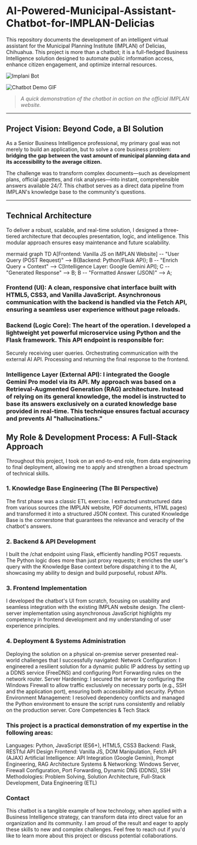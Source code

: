 # AI-Powered-Municipal-Assistant-Chatbot-for-IMPLAN-Delicias
This repository documents the development of an intelligent virtual assistant for the Municipal Planning Institute (IMPLAN) of Delicias, Chihuahua. This project is more than a chatbot; it is a full-fledged Business Intelligence solution designed to automate public information access, enhance citizen engagement, and optimize internal resources.

![Implani Bot](Inicio-ImplaniBot)

![Chatbot Demo GIF](Inicio-IMPLAN-Personal_-Microsoft_-Edge-2025-08-15-15-20-35.gif)
> *A quick demonstration of the chatbot in action on the official IMPLAN website.*

---

## Project Vision: Beyond Code, a BI Solution

As a Senior Business Intelligence professional, my primary goal was not merely to build an application, but to solve a core business problem: **bridging the gap between the vast amount of municipal planning data and its accessibility to the average citizen.**

The challenge was to transform complex documents—such as development plans, official gazettes, and risk analyses—into instant, comprehensible answers available 24/7. This chatbot serves as a direct data pipeline from IMPLAN's knowledge base to the community's questions.

---

## Technical Architecture

To deliver a robust, scalable, and real-time solution, I designed a three-tiered architecture that decouples presentation, logic, and intelligence. This modular approach ensures easy maintenance and future scalability.

mermaid
graph TD
    A[Frontend: Vanilla JS on IMPLAN Website] -- "User Query (POST Request)" --> B{Backend: Python/Flask API};
    B -- "Enrich Query + Context" --> C[Intelligence Layer: Google Gemini API];
    C -- "Generated Response" --> B;
    B -- "Formatted Answer (JSON)" --> A;

### Frontend (UI): A clean, responsive chat interface built with HTML5, CSS3, and Vanilla JavaScript. Asynchronous communication with the backend is handled via the Fetch API, ensuring a seamless user experience without page reloads.
### Backend (Logic Core): The heart of the operation. I developed a lightweight yet powerful microservice using Python and the Flask framework. This API endpoint is responsible for:
Securely receiving user queries.
Orchestrating communication with the external AI API.
Processing and returning the final response to the frontend.
### Intelligence Layer (External API): I integrated the Google Gemini Pro model via its API. My approach was based on a Retrieval-Augmented Generation (RAG) architecture. Instead of relying on its general knowledge, the model is instructed to base its answers exclusively on a curated knowledge base provided in real-time. This technique ensures factual accuracy and prevents AI "hallucinations."

## My Role & Development Process: A Full-Stack Approach
Throughout this project, I took on an end-to-end role, from data engineering to final deployment, allowing me to apply and strengthen a broad spectrum of technical skills.

### 1. Knowledge Base Engineering (The BI Perspective)
The first phase was a classic ETL exercise. I extracted unstructured data from various sources (the IMPLAN website, PDF documents, HTML pages) and transformed it into a structured JSON context. This curated Knowledge Base is the cornerstone that guarantees the relevance and veracity of the chatbot's answers.

### 2. Backend & API Development
I built the /chat endpoint using Flask, efficiently handling POST requests. The Python logic does more than just proxy requests; it enriches the user's query with the Knowledge Base context before dispatching it to the AI, showcasing my ability to design and build purposeful, robust APIs.

### 3. Frontend Implementation
I developed the chatbot's UI from scratch, focusing on usability and seamless integration with the existing IMPLAN website design. The client-server implementation using asynchronous JavaScript highlights my competency in frontend development and my understanding of user experience principles.

### 4. Deployment & Systems Administration
Deploying the solution on a physical on-premise server presented real-world challenges that I successfully navigated:
Network Configuration: I engineered a resilient solution for a dynamic public IP address by setting up a DDNS service (FreeDNS) and configuring Port Forwarding rules on the network router.
Server Hardening: I secured the server by configuring the Windows Firewall to allow traffic exclusively on necessary ports (e.g., SSH and the application port), ensuring both accessibility and security.
Python Environment Management: I resolved dependency conflicts and managed the Python environment to ensure the script runs consistently and reliably on the production server.
Core Competencies & Tech Stack

### This project is a practical demonstration of my expertise in the following areas:
Languages: Python, JavaScript (ES6+), HTML5, CSS3
Backend: Flask, RESTful API Design
Frontend: Vanilla JS, DOM Manipulation, Fetch API (AJAX)
Artificial Intelligence: API Integration (Google Gemini), Prompt Engineering, RAG Architecture
Systems & Networking: Windows Server, Firewall Configuration, Port Forwarding, Dynamic DNS (DDNS), SSH
Methodologies: Problem Solving, Solution Architecture, Full-Stack Development, Data Engineering (ETL)

### Contact
This chatbot is a tangible example of how technology, when applied with a Business Intelligence strategy, can transform data into direct value for an organization and its community. I am proud of the result and eager to apply these skills to new and complex challenges.
Feel free to reach out if you'd like to learn more about this project or discuss potential collaborations.
